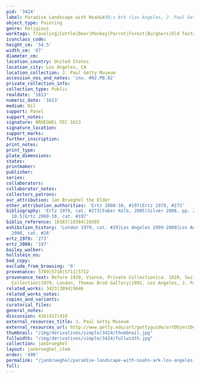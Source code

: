 ```yaml
---
pid: '3424'
label: Paradise Landscape with Noah&#39;s Ark (Los Angeles, J. Paul Getty Museum)
object_type: Painting
genre: Religious
worktags: Traveling|Cattle|Deer|Monkey|Parrot|Forest|Burghers|Old Testament|Paradise
iconclass_code:
height_cm: '54.5'
width_cm: '87'
diameter_cm:
location_country: United States
location_city: Los Angeles, CA
location_collection: J. Paul Getty Museum
accession_nos_and_notes: 'inv. #92.PB.82'
private_collection_info:
collection_type: Public
realdate: '1613'
numeric_date: '1613'
medium: Oil
support: Panel
support_notes:
signature: BRUEGHEL FEC 1613
signature_location:
support_marks:
further_inscription:
print_notes:
print_type:
plate_dimensions:
states:
printmaker:
publisher:
series:
collaborators:
collaborator_notes:
collectors_patrons:
our_attribution: Jan Brueghel the Elder
other_attribution_authorities: 'Ertz 2008-10, #197|Ertz 1979, #273'
bibliography: 'Ertz 1979, cat. #273|Faber Kolb, 2005|Silver 2006, pp. 213-14, fig.
  10.5|Ertz 2008-10, cat. #197'
biblio_reference: 10383|10384|10385
exhibition_history: 'London 1979, cat. #29|Los Angeles 1999-2000|Los Angeles-The Hague
  2006, cat. #26'
ertz_1979: '273'
ertz_2008: '197'
bailey_walker:
hollstein_no:
bad_copy:
exclude_from_browsing: '0'
provenance: 5709|5710|5711|5712
provenance_text: Before 1920, Vienna, Private Collection|ca. 1920, Switzerland, Private
  Collection|1979, London, Thomas Brod Gallery|1992, Los Angeles, J. Paul Getty Museum
related_works: 3423|3094|9646
related_works_notes:
copies_and_variants:
curatorial_files:
general_notes:
discussion: 416|417|418
external_resources_title: J. Paul Getty Museum
external_resources_url: http://www.getty.edu/art/gettyguide/artObjectDetails
thumbnail: "/img/derivatives/simple/3424/thumbnail.jpg"
fullwidth: "/img/derivatives/simple/3424/fullwidth.jpg"
collection: janbrueghel
layout: janbrueghel_item
order: '490'
permalink: "/janbrueghel/paradise-landscape-with-noahs-ark-los-angeles-j-paul-getty-museum"
full:
---
```

